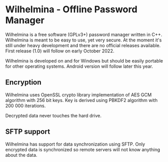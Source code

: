 # Wilhelmina - Offline Password Manager

Wilhelmina is a free software (GPLv3+) password manager written in C++. Wilhelmina is meant to be easy
to use, yet very secure. At the moment it's still under heavy development and there are no official releases 
available. First release (1.0) will follow on early October 2022.

Wilhelmina is developed on and for Windows but should be easily portable for other operating systems. Android version
will follow later this year.

## Encryption

Wilhelmina uses OpenSSL crypto library implementation of AES GCM algorithm with 256 bit keys. Key is derived using
PBKDF2 algorithm with 200 000 iterations.

Decrypted data never touches the hard drive.

## SFTP support

Wilhelmina has support for data synchronization using SFTP. Only encrypted data is synchronized so remote servers
will not know anything about the data.